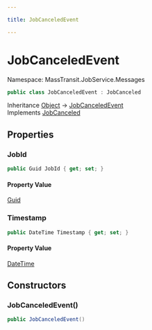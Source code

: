 ```yaml
---

title: JobCanceledEvent

---
```


# JobCanceledEvent

Namespace: MassTransit.JobService.Messages

```csharp
public class JobCanceledEvent : JobCanceled
```

Inheritance [Object](https://learn.microsoft.com/en-us/dotnet/api/system.object) → [JobCanceledEvent](../masstransit-jobservice-messages/jobcanceledevent)<br/>
Implements [JobCanceled](../../masstransit-abstractions/masstransit-contracts-jobservice/jobcanceled)

## Properties

### **JobId**

```csharp
public Guid JobId { get; set; }
```

#### Property Value

[Guid](https://learn.microsoft.com/en-us/dotnet/api/system.guid)<br/>

### **Timestamp**

```csharp
public DateTime Timestamp { get; set; }
```

#### Property Value

[DateTime](https://learn.microsoft.com/en-us/dotnet/api/system.datetime)<br/>

## Constructors

### **JobCanceledEvent()**

```csharp
public JobCanceledEvent()
```
